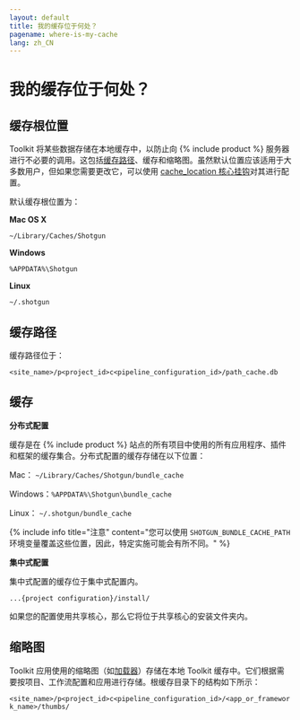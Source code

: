 ```yaml
---
layout: default
title: 我的缓存位于何处？
pagename: where-is-my-cache
lang: zh_CN
---
```


# 我的缓存位于何处？


## 缓存根位置

Toolkit 将某些数据存储在本地缓存中，以防止向 {% include product %} 服务器进行不必要的调用。这包括[缓存路径](./what-is-path-cache.md)、缓存和缩略图。虽然默认位置应该适用于大多数用户，但如果您需要更改它，可以使用 [cache_location 核心挂钩](https://github.com/shotgunsoftware/tk-core/blob/master/hooks/cache_location.py)对其进行配置。

默认缓存根位置为：

**Mac OS X**

`~/Library/Caches/Shotgun`

**Windows**

`%APPDATA%\Shotgun`

**Linux**

`~/.shotgun`

## 缓存路径

缓存路径位于：

`<site_name>/p<project_id>c<pipeline_configuration_id>/path_cache.db`

## 缓存

**分布式配置**

缓存是在 {% include product %} 站点的所有项目中使用的所有应用程序、插件和框架的缓存集合。分布式配置的缓存存储在以下位置：

Mac：
`~/Library/Caches/Shotgun/bundle_cache`

Windows：`%APPDATA%\Shotgun\bundle_cache`

Linux：
`~/.shotgun/bundle_cache`

{% include info title="注意" content="您可以使用 `SHOTGUN_BUNDLE_CACHE_PATH` 环境变量覆盖这些位置，因此，特定实施可能会有所不同。" %}

**集中式配置**

集中式配置的缓存位于集中式配置内。

`...{project configuration}/install/`

如果您的配置使用共享核心，那么它将位于共享核心的安装文件夹内。

## 缩略图

Toolkit 应用使用的缩略图（如[加载器](https://support.shotgunsoftware.com/hc/zh-cn/articles/219033078)）存储在本地 Toolkit 缓存中。它们根据需要按项目、工作流配置和应用进行存储。根缓存目录下的结构如下所示：

`<site_name>/p<project_id>c<pipeline_configuration_id>/<app_or_framework_name>/thumbs/`
